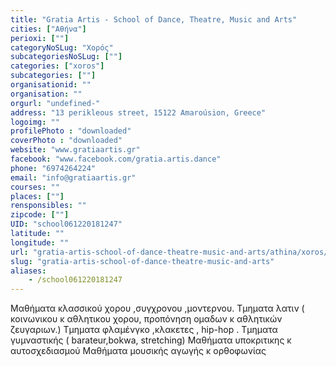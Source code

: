 ```yaml
---
title: "Gratia Artis - School of Dance, Theatre, Music and Arts"
cities: ["Αθήνα"]
perioxi: [""]
categoryNoSLug: "Χορός"
subcategoriesNoSLug: [""]
categories: ["xoros"]
subcategories: [""]
organisationid: ""
organisation: ""
orgurl: "undefined-"
address: "13 perikleous street, 15122 Amaroúsion, Greece"
logoimg: ""
profilePhoto : "downloaded"
coverPhoto : "downloaded"
website: "www.gratiaartis.gr"
facebook: "www.facebook.com/gratia.artis.dance"
phone: "6974264224"
email: "info@gratiaartis.gr"
courses: ""
places: [""]
rensponsibles: ""
zipcode: [""]
UID: "school061220181247"
latitude: ""
longitude: ""
url: "gratia-artis-school-of-dance-theatre-music-and-arts/athina/xoros/"
slug: "gratia-artis-school-of-dance-theatre-music-and-arts"
aliases:
    - /school061220181247
---
```





Μαθήματα κλασσικού χορου ,συγχρονου ,μοντερνου. Τμηματα λατιν ( κοινωνικου κ αθλητικου χορου, προπόνηση ομαδων κ αθλητικών ζευγαριων.) Τμηματα φλαμένγκο ,κλακετες , hip-hop . Τμηματα γυμναστικής ( barateur,bokwa, stretching) Μαθήματα υποκριτικης κ αυτοσχεδιασμού Μαθήματα μουσικής αγωγής κ ορθοφωνίας